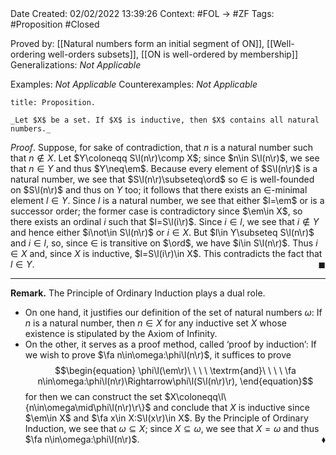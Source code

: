 <br />
<br />

Date Created: 02/02/2022 13:39:26
Context: #FOL $\to$ #ZF
Tags: #Proposition #Closed 

Proved by: [[Natural numbers form an initial segment of ON]], [[Well-ordering well-orders subsets]], [[ON is well-ordered by membership]]
Generalizations: _Not Applicable_

Examples: _Not Applicable_
Counterexamples: _Not Applicable_

``` ad-Proposition
title: Proposition.

_Let $X$ be a set. If $X$ is inductive, then $X$ contains all natural numbers._

```

_Proof_. Suppose, for sake of contradiction, that $n$ is a natural number such that $n\not\in X$. Let $Y\coloneqq S\l(n\r)\comp X$; since $n\in S\l(n\r)$, we see that $n\in Y$ and thus $Y\neq\em$. Because every element of $S\l(n\r)$ is a natural number, we see that $S\l(n\r)\subseteq\ord$ so $\in$ is well-founded on $S\l(n\r)$ and thus on $Y$ too; it follows that there exists an $\in$-minimal element $l\in Y$. Since $l$ is a natural number, we see that either $l=\em$ or is a successor order; the former case is contradictory since $\em\in X$, so there exists an ordinal $i$ such that $l=S\l(i\r)$. Since $i\in l$, we see that $i\not\in Y$ and hence either $i\not\in S\l(n\r)$ or $i\in X$. But $l\in Y\subseteq S\l(n\r)$ and $i\in l$, so, since $\in$ is transitive on $\ord$, we have $i\in S\l(n\r)$. Thus $i\in X$ and, since $X$ is inductive, $l=S\l(i\r)\in X$. This contradicts the fact that $l\in Y$.<span style="float:right;">$\blacksquare$</span>

---

**Remark.** The Principle of Ordinary Induction plays a dual role.
* On one hand, it justifies our definition of the set of natural numbers $\omega$: If $n$ is a natural number, then $n\in X$ for any inductive set $X$ whose existence is stipulated by the Axiom of Infinity.
* On the other, it serves as a proof method, called $\textrm{`}$proof by induction$\textrm{'}$: If we wish to prove $\fa n\in\omega:\phi\l(n\r)$, it suffices to prove
$$\begin{equation}
    \phi\l(\em\r)\ \ \ \ \textrm{and}\ \ \ \ \fa n\in\omega:\phi\l(n\r)\Rightarrow\phi\l(S\l(n\r)\r),
\end{equation}$$
for then we can construct the set $X\coloneqq\l\{n\in\omega\mid\phi\l(n\r)\r\}$ and conclude that $X$ is inductive since $\em\in X$ and $\fa x\in X:S\l(x\r)\in X$. By the Principle of Ordinary Induction, we see that $\omega\subseteq X$; since $X\subseteq\omega$, we see that $X=\omega$ and thus $\fa n\in\omega:\phi\l(n\r)$.<span style="float:right;">$\blacklozenge$</span>
